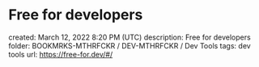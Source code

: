 # Free for developers

created: March 12, 2022 8:20 PM (UTC)
description: Free for developers
folder: BOOKMRKS-MTHRFCKR / DEV-MTHRFCKR / Dev Tools
tags: dev tools
url: https://free-for.dev/#/